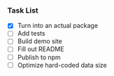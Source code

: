 ### Task List

-   [x] Turn into an actual package
-   [ ] Add tests
-   [ ] Build demo site
-   [ ] Fill out README
-   [ ] Publish to npm
-   [ ] Optimize hard-coded data size
